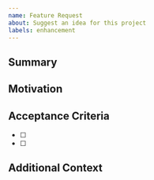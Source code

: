 ```yaml
---
name: Feature Request
about: Suggest an idea for this project
labels: enhancement
---
```


## Summary

## Motivation

## Acceptance Criteria
- [ ]
- [ ]

## Additional Context
